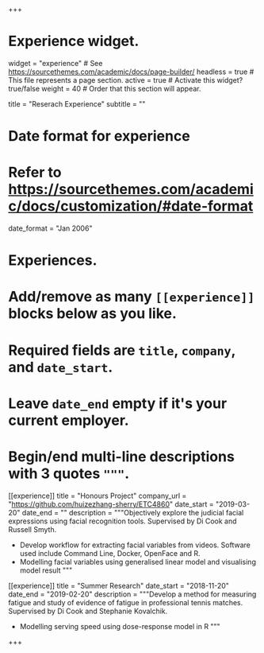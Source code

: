 +++
# Experience widget.
widget = "experience"  # See https://sourcethemes.com/academic/docs/page-builder/
headless = true  # This file represents a page section.
active = true  # Activate this widget? true/false
weight = 40  # Order that this section will appear.

title = "Reserach Experience"
subtitle = ""

# Date format for experience
#   Refer to https://sourcethemes.com/academic/docs/customization/#date-format
date_format = "Jan 2006"

# Experiences.
#   Add/remove as many `[[experience]]` blocks below as you like.
#   Required fields are `title`, `company`, and `date_start`.
#   Leave `date_end` empty if it's your current employer.
#   Begin/end multi-line descriptions with 3 quotes `"""`.
[[experience]]
  title = "Honours Project"
  company_url = "https://github.com/huizezhang-sherry/ETC4860"
  date_start = "2019-03-20"
  date_end = ""
  description = """Objectively explore the judicial facial expressions using facial recognition tools. Supervised by Di Cook and Russell Smyth. 
  
  * Develop workflow for extracting facial variables from videos. Software used include Command Line, Docker,  OpenFace and R. 
  * Modelling facial variables using generalised linear model and visualising model result
  """

[[experience]]
  title = "Summer Research"
  date_start = "2018-11-20"
  date_end = "2019-02-20"
  description = """Develop a method for measuring fatigue and study of evidence of fatigue in professional tennis matches. Supervised by Di Cook and Stephanie Kovalchik. 
  
  * Modelling serving speed using dose-response model in R
  """

+++
